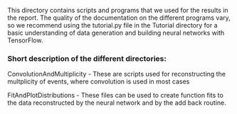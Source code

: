 This directory contains scripts and programs that we used for the results in the report.
The quality of the documentation on the different programs vary, so we recommend using the tutorial.py file in the Tutorial
directory for a basic understanding of data generation and building neural networks with TensorFlow.

### Short description of the different directories:
 
ConvolutionAndMultiplicity - These are scripts used for reconstructing the multplicity of events, where convolution is used in most
                             cases

FitAndPlotDistributions - These files can be used to create function fits to the data reconstructed by the neural network and
                          by the add back routine.

